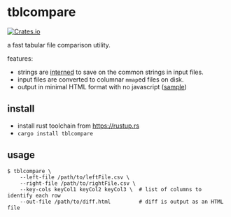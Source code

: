 # tblcompare

[![Crates.io](https://img.shields.io/crates/v/tblcompare)](https://crates.io/crates/tblcompare)

a fast tabular file comparison utility.

features:
- strings are [interned](https://en.wikipedia.org/wiki/String_interning) to save on the common strings in input files.
- input files are converted to columnar `mmap`ed files on disk.
- output in minimal HTML format with no javascript ([sample](https://arpankapoor.com/tblcompare.sample.html))

## install

- install rust toolchain from <https://rustup.rs>
- `cargo install tblcompare`

## usage

```console
$ tblcompare \
    --left-file /path/to/leftFile.csv \
    --right-file /path/to/rightFile.csv \
    --key-cols keyCol1 keyCol2 keyCol3 \  # list of columns to identify each row
    --out-file /path/to/diff.html         # diff is output as an HTML file
```
